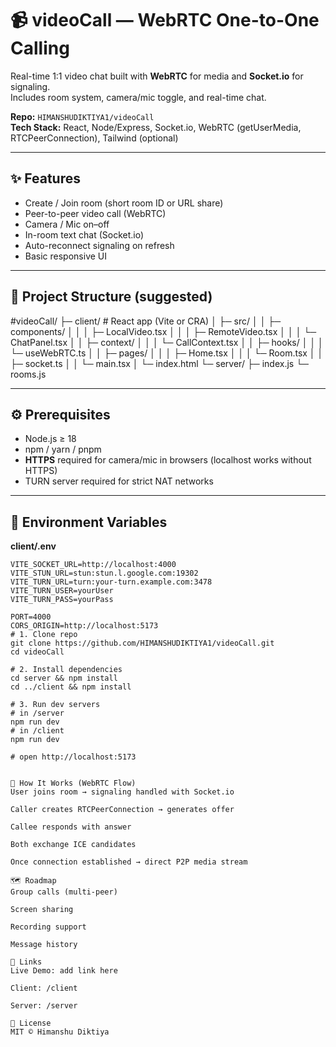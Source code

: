 # 📹 videoCall — WebRTC One-to-One Calling

Real-time 1:1 video chat built with **WebRTC** for media and **Socket.io** for signaling.  
Includes room system, camera/mic toggle, and real-time chat.

**Repo:** `HIMANSHUDIKTIYA1/videoCall`  
**Tech Stack:** React, Node/Express, Socket.io, WebRTC (getUserMedia, RTCPeerConnection), Tailwind (optional)

---

## ✨ Features

- Create / Join room (short room ID or URL share)  
- Peer-to-peer video call (WebRTC)  
- Camera / Mic on–off  
- In-room text chat (Socket.io)  
- Auto-reconnect signaling on refresh  
- Basic responsive UI  

---

## 📂 Project Structure (suggested)
#videoCall/
├─ client/ # React app (Vite or CRA)
│ ├─ src/
│ │ ├─ components/
│ │ │ ├─ LocalVideo.tsx
│ │ │ ├─ RemoteVideo.tsx
│ │ │ └─ ChatPanel.tsx
│ │ ├─ context/
│ │ │ └─ CallContext.tsx
│ │ ├─ hooks/
│ │ │ └─ useWebRTC.ts
│ │ ├─ pages/
│ │ │ ├─ Home.tsx
│ │ │ └─ Room.tsx
│ │ ├─ socket.ts
│ │ └─ main.tsx
│ └─ index.html
└─ server/
├─ index.js
└─ rooms.js

---

## ⚙️ Prerequisites

- Node.js ≥ 18  
- npm / yarn / pnpm  
- **HTTPS** required for camera/mic in browsers (localhost works without HTTPS)  
- TURN server required for strict NAT networks  

---

## 🔐 Environment Variables

**client/.env**
```env
VITE_SOCKET_URL=http://localhost:4000
VITE_STUN_URL=stun:stun.l.google.com:19302
VITE_TURN_URL=turn:your-turn.example.com:3478
VITE_TURN_USER=yourUser
VITE_TURN_PASS=yourPass

PORT=4000
CORS_ORIGIN=http://localhost:5173
# 1. Clone repo
git clone https://github.com/HIMANSHUDIKTIYA1/videoCall.git
cd videoCall

# 2. Install dependencies
cd server && npm install
cd ../client && npm install

# 3. Run dev servers
# in /server
npm run dev
# in /client
npm run dev

# open http://localhost:5173


🧠 How It Works (WebRTC Flow)
User joins room → signaling handled with Socket.io

Caller creates RTCPeerConnection → generates offer

Callee responds with answer

Both exchange ICE candidates

Once connection established → direct P2P media stream

🗺️ Roadmap
Group calls (multi-peer)

Screen sharing

Recording support

Message history

🔗 Links
Live Demo: add link here

Client: /client

Server: /server

📄 License
MIT © Himanshu Diktiya

